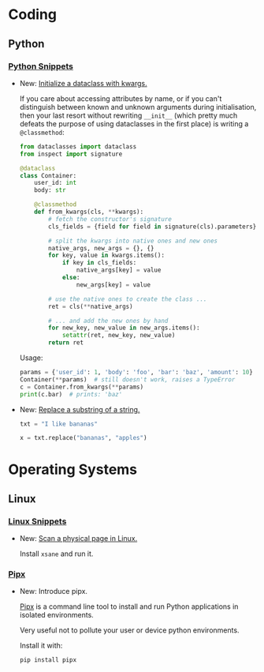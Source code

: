 # Coding

## Python

### [Python Snippets](python_snippets.md)

* New: [Initialize a dataclass with kwargs.](python_snippets.md#initialize-a-dataclass-with-kwargs)

    If you care about accessing attributes by name, or if you can't distinguish
    between known and unknown arguments during initialisation, then your last resort
    without rewriting `__init__` (which pretty much defeats the purpose of using
    dataclasses in the first place) is writing a `@classmethod`:
    
    ```python
    from dataclasses import dataclass
    from inspect import signature
    
    @dataclass
    class Container:
        user_id: int
        body: str
    
        @classmethod
        def from_kwargs(cls, **kwargs):
            # fetch the constructor's signature
            cls_fields = {field for field in signature(cls).parameters}
    
            # split the kwargs into native ones and new ones
            native_args, new_args = {}, {}
            for key, value in kwargs.items():
                if key in cls_fields:
                    native_args[key] = value
                else:
                    new_args[key] = value
    
            # use the native ones to create the class ...
            ret = cls(**native_args)
    
            # ... and add the new ones by hand
            for new_key, new_value in new_args.items():
                setattr(ret, new_key, new_value)
            return ret
    ```
    
    Usage:
    
    ```python
    params = {'user_id': 1, 'body': 'foo', 'bar': 'baz', 'amount': 10}
    Container(**params)  # still doesn't work, raises a TypeError
    c = Container.from_kwargs(**params)
    print(c.bar)  # prints: 'baz'
    ```

* New: [Replace a substring of a string.](python_snippets.md#replace-a-substring-of-a-string)

    ```python
    txt = "I like bananas"
    
    x = txt.replace("bananas", "apples")
    ```

# Operating Systems

## Linux

### [Linux Snippets](linux_snippets.md)

* New: [Scan a physical page in Linux.](linux_snippets.md#scan-a-physical-page-in-linux)

    Install `xsane` and run it.

### [Pipx](pipx.md)

* New: Introduce pipx.

    [Pipx](https://pypa.github.io/pipx/) is a command line tool to install and run
    Python applications in isolated environments.
    
    Very useful not to pollute your user or device python environments.
    
    Install it with:
    
    ```bash
    pip install pipx
